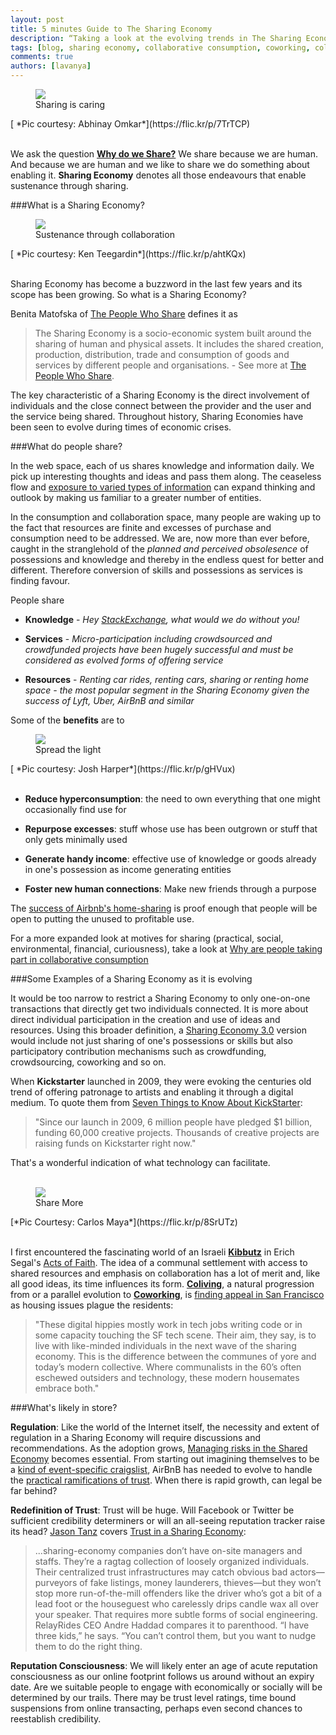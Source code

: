 ```yaml
---
layout: post
title: 5 minutes Guide to The Sharing Economy
description: “Taking a look at the evolving trends in The Sharing Economy”
tags: [blog, sharing economy, collaborative consumption, coworking, coliving, crowdfunding, crowdsourcing]
comments: true
authors: [lavanya]
---
```


<figure>
<img src="http://cdn.justshareapp.com/SharingEco1Girls.jpg"/>
<figcaption>Sharing is caring</figcaption>
</figure>
[ *Pic courtesy: Abhinay Omkar*](https://flic.kr/p/7TrTCP)
<br><br>

We ask the question [**Why do we Share?**](http://blog.justshareapp.com/Why-Do-We-Share/) We share because we are human. And because we are human and we like to share we do something about enabling it. **Sharing Economy** denotes all those endeavours that enable sustenance through sharing.

  
  
###What is a Sharing Economy?

<figure>
<img src="http://cdn.justshareapp.com/SharingEco3GraphCoins.jpg"/>
<figcaption>Sustenance through collaboration</figcaption>
</figure>
[ *Pic courtesy: Ken Teegardin*](https://flic.kr/p/ahtKQx)
<br><br>

Sharing Economy has become a buzzword in the last few years and its scope has been growing. So what is a Sharing Economy? 


Benita Matofska of [The People Who Share](http://www.thepeoplewhoshare.com/blog/what-is-the-sharing-economy/) defines it as

>The Sharing Economy is a socio-economic system built around the sharing of human and physical assets. It includes the shared creation, production, distribution, trade and consumption of goods and services by different people and organisations. - See more at [The People Who Share](http://www.thepeoplewhoshare.com/blog/what-is-the-sharing-economy/#sthash.SoMxAAEA.dpuf).


The key characteristic of a Sharing Economy is the direct involvement of individuals and the close connect between the provider and the user and the service being shared. Throughout history, Sharing Economies have been seen to evolve during times of economic crises.



###What do people share?

In the web space, each of us shares knowledge and information daily. We pick up interesting thoughts and ideas and pass them along. The ceaseless flow and [exposure to varied types of information](http://isites.harvard.edu/fs/docs/icb.topic472736.files/Zajonc.pdf) can expand thinking and outlook by making us familiar to a greater number of entities. 


In the consumption and collaboration space, many people are waking up to the fact that resources are finite and excesses of purchase and consumption need to be addressed. We are, now more than ever before, caught in the stranglehold of the *planned and perceived obsolesence* of possessions and knowledge and thereby in the endless quest for better and different. Therefore conversion of skills and possessions as services is finding favour. 


People share 

* **Knowledge** - *Hey [StackExchange](http://stackexchange.com/about), what would we do without you!*

* **Services** - *Micro-participation including crowdsourced and crowdfunded projects have been hugely successful and must be considered as evolved forms of offering service*

* **Resources** - *Renting car rides, renting cars, sharing or renting home space - the most popular segment in the Sharing Economy given the success of Lyft, Uber, AirBnB and similar*


Some of the **benefits** are to


<figure>
<img src="http://cdn.justshareapp.com/SharingEco2Matchstick.jpg"/>
<figcaption>Spread the light</figcaption>
</figure>
[ *Pic courtesy: Josh Harper*](https://flic.kr/p/gHVux)
<br><br>

* **Reduce hyperconsumption**: the need to own everything that one might occasionally find use for

* **Repurpose excesses**: stuff whose use has been outgrown or stuff that only gets minimally used

* **Generate handy income**: effective use of knowledge or goods already in one's possession as income generating entities

* **Foster new human connections**: Make new friends through a purpose
 
The [success of Airbnb's home-sharing](http://articles.latimes.com/2014/apr/06/opinion/la-oe-rifkin-airbnb-20140406) is proof enough that people will be open to putting the unused to profitable use. 


For a more expanded look at motives for sharing (practical, social, environmental, financial, curiousness), take a look at [Why are people taking part in collaborative consumption](http://www.collaborativeconsumption.com/2013/07/11/why-are-people-taking-part-in-collaborative-consumption/)


###Some Examples of a Sharing Economy as it is evolving

It would be too narrow to restrict a Sharing Economy to only one-on-one transactions that directly get two individuals connected. It is more about direct individual participation in the creation and use of ideas and resources. Using this broader definition, a [Sharing Economy 3.0](http://www.pinterest.com/startupyou/sharing-economy-30-crowdfunding-coworking-collabor/) version would include not just sharing of one's possessions or skills but also participatory contribution mechanisms such as crowdfunding, crowdsourcing, coworking and so on. 


When **Kickstarter** launched in 2009, they were evoking the centuries old trend of offering patronage to artists and enabling it through a digital medium. To quote them from [Seven Things to Know About KickStarter](https://www.kickstarter.com/hello): 

>"Since our launch in 2009, 6 million people have pledged $1 billion, funding 60,000 creative projects. Thousands of creative projects are raising funds on Kickstarter right now."
 
 
That's a wonderful indication of what technology can facilitate. 
<br><br>
<figure>
<img src="http://cdn.justshareapp.com/SharingEco4ShareShare.jpg"/>
<figcaption>Share More</figcaption>
</figure>
[*Pic Courtesy: Carlos Maya*](https://flic.kr/p/8SrUTz)
<br><br>

I first encountered the fascinating world of an Israeli [**Kibbutz**](https://www.jewishvirtuallibrary.org/jsource/Society_&_Culture/kibbutz.html) in Erich Segal's [Acts of Faith](http://www.amazon.in/Acts-Faith-Erich-Segal/dp/0553560700). The idea of a communal settlement with access to shared resources and emphasis on collaboration has a lot of merit and, like all good ideas, its time influences its form. [**Coliving**](http://coliving.org/), a natural progression from or a parallel evolution to [**Coworking**](http://coworking.org/), is [finding appeal in San Francisco](http://techcrunch.com/2014/04/21/tech-savvy-communes-could-be-the-answer-to-sfs-housing-issues/) as housing issues plague the residents:

>"These digital hippies mostly work in tech jobs writing code or in some capacity touching the SF tech scene. Their aim, they say, is to live with like-minded individuals in the next wave of the sharing economy. This is the difference between the communes of yore and today’s modern collective. Where communalists in the 60’s often eschewed outsiders and technology, these modern housemates embrace both."


###What's likely in store?

**Regulation**: Like the world of the Internet itself, the necessity and extent of regulation in a Sharing Economy will require discussions and recommendations. As the adoption grows, [Managing risks in the Shared Economy](http://www.huffingtonpost.com/ted-devine/the-6-risks-for-sharers-i_b_5186282.html) becomes essential. From starting out imagining themselves to be a [kind of event-specific craigslist](http://www.wired.com/2014/04/trust-in-the-share-economy/), AirBnB has needed to evolve to handle the [practical ramifications of trust](https://www.airbnb.com/trust). When there is rapid growth, can legal be far behind? 


**Redefinition of Trust**: Trust will be huge. Will Facebook or Twitter be sufficient credibility determiners or will an all-seeing reputation tracker raise its head? [Jason Tanz](https://twitter.com/jasontanz) covers [Trust in a Sharing Economy](http://www.wired.com/2014/04/trust-in-the-share-economy/):

>...sharing-economy companies don’t have on-site managers and staffs. They’re a ragtag collection of loosely organized individuals. Their centralized trust infrastructures may catch obvious bad actors—purveyors of fake listings, money launderers, thieves—but they won’t stop more run-of-the-mill offenders like the driver who’s got a bit of a lead foot or the houseguest who carelessly drips candle wax all over your speaker. That requires more subtle forms of social engineering. RelayRides CEO Andre Haddad compares it to parenthood. “I have three kids,” he says. “You can’t control them, but you want to nudge them to do the right thing.


**Reputation Consciousness**: We will likely enter an age of acute reputation consciousness as our online footprint follows us around without an expiry date. Are we suitable people to engage with economically or socially will be determined by our trails. There may be trust level ratings, time bound suspensions from online transacting, perhaps even second chances to reestablish credibility.